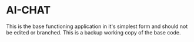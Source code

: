 # AI-CHAT
This is the base functioning application in it's simplest form and should not be edited or branched. This is a backup working copy of the base code.
